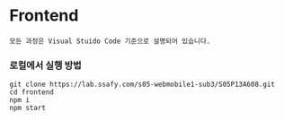 # Frontend

```
모든 과정은 Visual Stuido Code 기준으로 설명되어 있습니다.
```


### 로컬에서 실행 방법

```
git clone https://lab.ssafy.com/s05-webmobile1-sub3/S05P13A608.git
cd frontend
npm i
npm start
```
